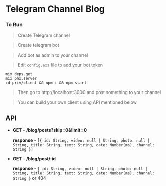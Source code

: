 # Telegram Channel Blog


### To Run

> Create Telegram channel

> Create telegram bot

> Add bot as admin to your channel

> Edit `config.exs` file to add your bot token

```
mix deps.get
mix phx.server
cd priv/client && npm i && npm start
```
> Then go to http://localhost:3000 and post something to your channel

> You can build your own client using API mentioned below

## API

-  **GET** - **/blog/posts?skip=0&limit=0**

    **response** - ```[{
                id: String,
                video: null | String,
                photo: null | String,
                title: String,
                text: String,
                date: Number(ms),
                channel: String
            }]```

-  **GET** - **/blog/post/:id**

    **response** - ```{
                id: String,
                video: null | String,
                photo: null | String,
                title: String,
                text: String,
                date: Number(ms),
                channel: String
            }``` or 404
